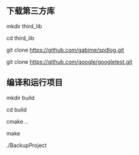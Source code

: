 ## 下载第三方库
mkdir third_lib

cd third_lib

git clone https://github.com/gabime/spdlog.git

git clone https://github.com/google/googletest.git



## 编译和运行项目
mkdir build

cd build

cmake ..

make

./BackupProject


